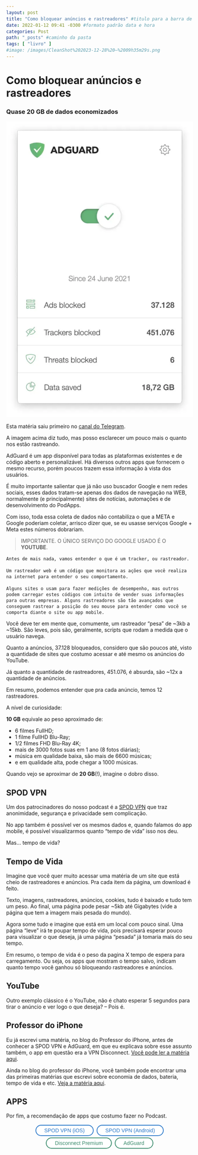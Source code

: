 ```yaml
---
layout: post
title: "Como bloquear anúncios e rastreadores" #titulo para a barra de enderecos
date: 2022-01-12 09:41 -0300 #formato padrão data e hora
categories: Post
path: "_posts" #caminho da pasta
tags: [ "livro" ]
#image: /images/CleanShot%202023-12-28%20—%2009h35m29s.png
---
```


# Como bloquear anúncios e rastreadores
### Quase 20 GB de dados economizados
![](/images/adguard-1ano.png)

Esta matéria saiu primeiro no [canal do Telegram](https://t.me/PodApps/584).

A imagem acima diz tudo, mas posso esclarecer um pouco mais o quanto nos estão rastreando.

AdGuard é um app disponível para todas as plataformas existentes e de código aberto e personalizável. Há diversos outros apps que fornecem o mesmo recurso, porém poucos trazem essa informação à vista dos usuários.

É muito importante salientar que já não uso buscador Google e nem redes sociais, esses dados tratam-se apenas dos dados de navegação na WEB, normalmente (e principalmente) sites de notícias, automações e de desenvolvimento do PodApps.

Com isso, toda essa coleta de dados não contabiliza o que a META e Google poderiam coletar, arrisco dizer que, se eu usasse serviços Google + Meta estes números dobrariam.

>IMPORTANTE. O ÚNICO SERVIÇO DO GOOGLE USADO É O **YOUTUBE**.

```
Antes de mais nada, vamos entender o que é um tracker, ou rastreador.

Um rastreador web é um código que monitora as ações que você realiza na internet para entender o seu comportamento. 

Alguns sites o usam para fazer medições de desempenho, mas outros podem carregar estes códigos com intuito de vender suas informações para outras empresas. Alguns rastreadores são tão avançados que conseguem rastrear a posição do seu mouse para entender como você se comporta diante o site ou app mobile.

```

Você deve ter em mente que, comumente, um rastreador “pesa” de ~3kb a ~15kb. São leves, pois são, geralmente, scripts que rodam a medida que o usuário navega.

Quanto a anúncios, 37.128 bloqueados, considero que são poucos até, visto a quantidade de sites que costumo acessar e até mesmo os anúncios do YouTube. 

Já quanto a quantidade de rastreadores, 451.076, é absurda, são ~12x a quantidade de anúncios. 

Em resumo, podemos entender que pra cada anúncio, temos 12 rastreadores.

A nível de curiosidade:

**10 GB** equivale ao peso aproximado de:
- 6 filmes FullHD;
- 1 filme FullHD Blu-Ray;
- 1/2 filmes FHD Blu-Ray 4K;
- mais de 3000 fotos suas em 1 ano (8 fotos diárias);
- música em qualidade baixa, são mais de 6600 músicas;
- e em qualidade alta, pode chegar a 1000 músicas.

Quando vejo se aproximar de **20 GB**(!), imagine o dobro disso.

## SPOD VPN
Um dos patrocinadores do nosso podcast é a [SPOD VPN](https://spod.com.br) que traz anonimidade, segurança e privacidade sem complicação. 

No app também é possível ver os mesmos dados e, quando falamos do app mobile, é possível visualizarmos quanto “tempo de vida” isso nos deu.

Mas… tempo de vida?

## Tempo de Vida
Imagine que você quer muito acessar uma matéria de um site que está cheio de rastreadores e anúncios. Pra cada item da página, um download é feito.

Texto, imagens, rastreadores, anúncios, cookies, tudo é baixado e tudo tem um peso. Ao final, uma página pode pesar ~5kb até Gigabytes (vide a página que tem a imagem mais pesada do mundo).

Agora some tudo e imagine que está em um local com pouco sinal. Uma página “leve” irá te poupar tempo de vida, pois precisará esperar pouco para visualizar o que deseja, já uma página “pesada” já tomaria mais do seu tempo.

Em resumo, o tempo de vida é o peso da pagina X tempo de espera para carregamento. Ou seja, os apps que mostram o tempo salvo, indicam quanto tempo você ganhou só bloqueando rastreadores e anúncios.

## YouTube
Outro exemplo clássico é o YouTube, não é chato esperar 5 segundos para tirar o anúncio e ver logo o que deseja? – Pois é.

## Professor do iPhone
Eu já escrevi uma matéria, no blog do Professor do iPhone, antes de conhecer a SPOD VPN e AdGuard, em que eu explicava sobre esse assunto também, o app em questão era a VPN Disconnect. [Você pode ler a matéria aqui](https://professordoiphone.com.br/2020/01/26/como-eu-economizei-10-gb-de-internet-eliminando-os-rastreadores-de-internet/).

Ainda no blog do professor do iPhone, você também pode encontrar uma das primeiras matérias que escrevi sobre economia de dados, bateria, tempo de vida e etc. [Veja a matéria aqui](https://professordoiphone.com.br/2019/07/09/economizando-bateria-e-dados-celulares-no-iphone/).

## APPS
Por fim, a recomendação de apps que costumo fazer no Podcast.

<html>
<style>
    .button {
      border: none;
      color: white;
      padding: 5px 22px;
      text-align: center;
      text-decoration: none;
      display: inline-block;
      font-size: 14px;
      margin: 2px 2px;
      transition-duration: 0.4s;
      cursor: pointer;
    }
    /*Botão Apple*/
    .button2 {
      background-color: white; 
      color: #2A78C9; 
      border: 2px solid #2A78C9;
      border-radius: 100px;
    } 
    .button2:hover {
      background-color: #2A78C9;
      color: white;
    } 
    /*Botão Amazon*/    
    .button3 {
      background-color: white; 
      color: #3B8C6D; 
      border: 2px solid #3B8C6D;
      border-radius: 100px;
    }    
    .button3:hover {
      background-color: #3B8C6D;
      color: white;
    }
</style>
<div>
<center>
    <button class="button button2" target="_blank" onclick="window.location.href='https://apps.apple.com/us/app/spod-vpn-web-filter/id1441670465';">SPOD VPN (iOS)</button>
    <button class="button button2" target="_blank" onclick="window.location.href='https://play.google.com/store/apps/details?id=br.com.spod.spodvpnwebfilter';">SPOD VPN (Android)</button>
    <button class="button button3" target="_blank" onclick="window.location.href='https://apps.apple.com/us/app/disconnect-premium/id1333277187?mt=12';">Disconnect Premium</button>
    <button class="button button3" target="_blank" onclick="window.location.href='https://adguard.com/en/products.html';">AdGuard</button>
</center>
</div>
<BR>
</html>
